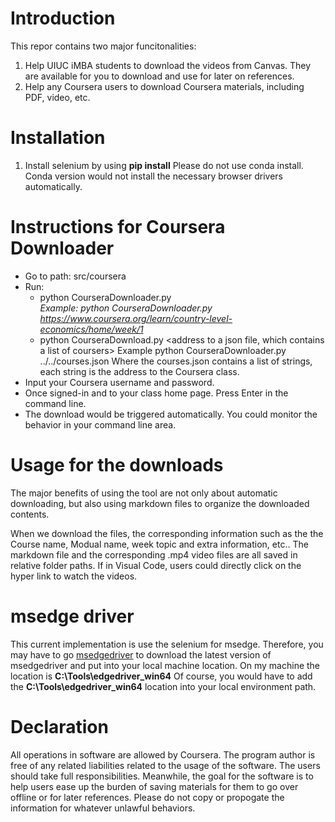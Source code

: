 # Introduction
This repor contains two major funcitonalities: 
1. Help UIUC iMBA students to download the videos from Canvas. They are available for you to download and use for later on references. 
2. Help any Coursera users to download Coursera materials, including PDF, video, etc. 

# Installation
1. Install selenium by using **pip install**
Please do not use conda install. Conda version would not install the necessary browser drivers automatically. 

# Instructions for Coursera Downloader
* Go to path: src/coursera
* Run: 
  * python CourseraDownloader.py <address to your class>
  Example: python CourseraDownloader.py https://www.coursera.org/learn/country-level-economics/home/week/1
  * python CourseraDownload.py <address to a json file, which contains a list of coursers>
  Example python CourseraDownloader.py ../../courses.json
  Where the courses.json contains a list of strings, each string is the address to the Coursera class. 
* Input your Coursera username and password. 
* Once signed-in and to your class home page. Press Enter in the command line. 
* The download would be triggered automatically. You could monitor the behavior in your command line area. 

# Usage for the downloads
The major benefits of using the tool are not only about automatic downloading, but also using markdown files to organize the downloaded contents. 

When we download the files, the corresponding information such as the the Course name, Modual name, week topic and extra information, etc.. The markdown file and the corresponding .mp4 video files are all saved in relative folder paths. If in Visual Code, users could directly click on the hyper link to watch the videos. 

# msedge driver
This current implementation is use the selenium for msedge. Therefore, you may have to go [msedgedriver](https://developer.microsoft.com/en-us/microsoft-edge/tools/webdriver/?form=MA13LH) to download the latest version of msedgedriver and put into your local machine location. 
On my machine the location is **C:\Tools\edgedriver_win64**
Of course, you would have to add the **C:\Tools\edgedriver_win64** location into your local environment path. 

# Declaration
All operations in software are allowed by Coursera. The program author is free of any related liabilities related to the usage of the software. The users should take full responsibilities. Meanwhile, the goal for the software is to help users ease up the burden of saving materials for them to go over offline or for later references. Please do not copy or propogate the information for whatever unlawful behaviors. 